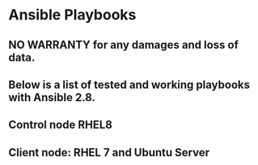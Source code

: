 # Ansible Playbooks
## NO WARRANTY for any damages and loss of data.
## Below is a list of tested and working playbooks with Ansible 2.8.
## Control node RHEL8
## Client node: RHEL 7 and Ubuntu Server 
